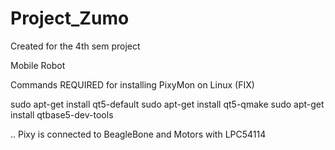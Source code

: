 # Project_Zumo
Created for the 4th sem project

Mobile Robot

Commands REQUIRED for installing PixyMon on Linux (FIX)

sudo apt-get install qt5-default
sudo apt-get install qt5-qmake
sudo apt-get install qtbase5-dev-tools

..
Pixy is connected to BeagleBone and Motors with LPC54114
